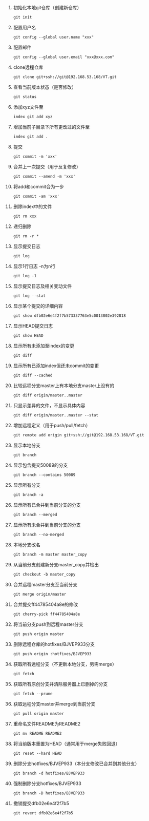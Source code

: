 1. 初始化本地git仓库（创建新仓库）

   ```shell
   git init
   ```

2. 配置用户名 

   ```shell
   git config --global user.name "xxx" 
   ```

3. 配置邮件 

   ```shell
   git config --global user.email "xxx@xxx.com"
   ```

4. clone远程仓库 

   ```shell
   git clone git+ssh://git@192.168.53.168/VT.git
   ```

   

5. 查看当前版本状态（是否修改） 

   ```shell
   git status
   ```

   

6. 添加xyz文件至

   ```shell
   index git add xyz
   ```

   

7. 增加当前子目录下所有更改过的文件至

   ```shell
   index git add .
   ```

   

8. 提交 

   ```shell
   git commit -m 'xxx' 
   ```

   

9. 合并上一次提交（用于反复修改）

   ```shell
   git commit --amend -m 'xxx' 
   ```

   

10. 将add和commit合为一步 

    ```shell
    git commit -am 'xxx' 
    ```

    

11. 删除index中的文件 

    ```shell
    git rm xxx 
    ```

    

12. 递归删除  

    ```shell
    git rm -r * 
    ```

    

13. 显示提交日志  

    ```shell
    git log
    ```

    

14. 显示1行日志 -n为n行  

    ```shell
    git log -1
    ```

    

15. 显示提交日志及相关变动文件 

    ```shell
    git log --stat 
    ```

    

16. 显示某个提交的详细内容 

    ```shell
    git show dfb02e6e4f2f7b573337763e5c0013802e392818
    ```

    

17. 显示HEAD提交日志  

    ```shell
    git show HEAD
    ```

    

18. 显示所有未添加至index的变更 

    ```shell
    git diff
    ```

    

19. 显示所有已添加index但还未commit的变更 

    ```shell
    git diff --cached 
    ```

    

20. 比较远程分支master上有本地分支master上没有的  

    ```shell
    git diff origin/master..master 
    ```

    

21. 只显示差异的文件，不显示具体内容 

    ```shell
    git diff origin/master..master --stat 
    ```

    

22. 增加远程定义（用于push/pull/fetch） 

    ```shell
    git remote add origin git+ssh://git@192.168.53.168/VT.git
    ```

    

23. 显示本地分支  

    ```shell
    git branch 
    ```

    

24. 显示包含提交50089的分支 

    ```shell
    git branch --contains 50089
    ```

    

25. 显示所有分支 

    ```shell
    git branch -a 
    ```

    

26. 显示所有已合并到当前分支的分支 

    ```shell
    git branch --merged 
    ```

    

27. 显示所有未合并到当前分支的分支  

    ```shell
    git branch --no-merged 
    ```

    

28. 本地分支改名 

    ```shell
    git branch -m master master_copy 
    ```

    

29. 从当前分支创建新分支master_copy并检出 

    ```shell
    git checkout -b master_copy 
    ```

    

30. 合并远程master分支至当前分支 

    ```shell
    git merge origin/master 
    ```

    

31. 合并提交ff44785404a8e的修改 

    ```shell
    git cherry-pick ff44785404a8e 
    ```

    

32. 将当前分支push到远程master分支 

    ```shell
    git push origin master  
    ```

    

33. 删除远程仓库的hotfixes/BJVEP933分支    

    ```shell
    git push origin :hotfixes/BJVEP933
    ```

    

34. 获取所有远程分支（不更新本地分支，另需merge）  

    ```shell
    git fetch 
    ```

    

35. 获取所有原创分支并清除服务器上已删掉的分支   

    ```shell
    git fetch --prune
    ```

    

36. 获取远程分支master并merge到当前分支 

    ```shell
    git pull origin master 
    ```

    

37. 重命名文件README为README2  

    ```shell
    git mv README README2
    ```

    

38. 将当前版本重置为HEAD（通常用于merge失败回退） 

    ```shell
    git reset --hard HEAD 
    ```

    

39. 删除分支hotfixes/BJVEP933（本分支修改已合并到其他分支） 

    ```shell
    git branch -d hotfixes/BJVEP933
    ```

    

40. 强制删除分支hotfixes/BJVEP933 

    ```shell
    git branch -D hotfixes/BJVEP933
    ```

    

41. 撤销提交dfb02e6e4f2f7b5 

    ```shell
    git revert dfb02e6e4f2f7b5
    ```

    

